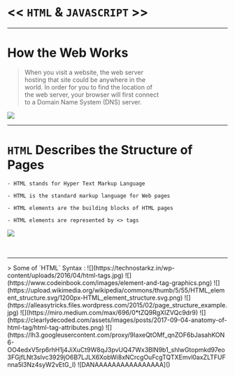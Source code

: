 # << `HTML` & `JAVASCRIPT` >>
<hr>

# How the Web Works

> When you visit a website, the web server  <br>
> hosting that site could be anywhere in the <br>
> world. In order for you to find the location of <br>
> the web server, your browser will first connect <br>
> to a Domain Name System (DNS) server. <br>

![](https://d33wubrfki0l68.cloudfront.net/3fdd7b90b4b3387d65ace5ea07da198a860ab26d/de7db/static/359f7439a71a225da229970d54d36379/5a190/how-the-web-works.png)

<hr>

# `HTML` Describes the Structure of Pages
```
- HTML stands for Hyper Text Markup Language

- HTML is the standard markup language for Web pages

- HTML elements are the building blocks of HTML pages

- HTML elements are represented by <> tags
```

![](https://1.bp.blogspot.com/-2qZQp4Lpruw/W6TwSKDKCAI/AAAAAAAABz4/qqCRmnYFHdskstuMmNwyU0_q06KSp0pAACLcBGAs/s1600/what-is-html.jpg)
<br> 
<br> 
<br>
<hr>
> Some of `HTML` Syntax :
![](https://technostarkz.in/wp-content/uploads/2016/04/html-tags.jpg)
![](https://www.codeinbook.com/images/element-and-tag-graphics.png)
![](https://upload.wikimedia.org/wikipedia/commons/thumb/5/55/HTML_element_structure.svg/1200px-HTML_element_structure.svg.png)
![](https://alleasytricks.files.wordpress.com/2015/02/page_structure_example.jpg)
![](https://miro.medium.com/max/696/0*tZQ9RgXIZVQc9dr9)
![](https://clearlydecoded.com/assets/images/posts/2017-09-04-anatomy-of-html-tag/html-tag-attributes.png)
![](https://lh3.googleusercontent.com/proxy/9IaxeQtOMf_qnZOF6bJasahKON6-OO4edxV5rp6rhH1j4JiXuCt9W8qJ3pvUQ47Wx3BlN9b1_shIwGtopmkd97eo3FGjfLNt3sIvc3929jO6B7LJLX6XobWi8xNCrcgOuFcgTQTXEmvl0axZLTFUFnna5l3Nz4syW2vEtG_I)
![DANAAAAAAAAAAAAAAAA]()


































